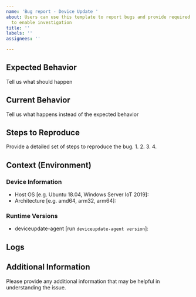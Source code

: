 ```yaml
---
name: 'Bug report - Device Update '
about: Users can use this template to report bugs and provide required information
  to enable investigation
title: ''
labels: ''
assignees: ''

---
```


<!--
Hi there! Thank you for discovering and submitting an issue!

A potentially helpful troubleshooting guide may be found at our [Common issues and resolutions](https://learn.microsoft.com/en-us/azure/iot-hub-device-update/troubleshoot-device-update) page.
Note: please use your Azure subscription if you need to share any information from your Azure subscription such as connection strings, service names (IoTHub, Provisioning), etc.

Need Support?
* Have a feature request? Please post it on [Ideas](https://github.com/Azure/iot-hub-device-update/discussions/categories/ideas) to help us prioritize.
* Have a technical question? Ask on [Q & A](https://github.com/Azure/iot-hub-device-update/discussions/categories/q-a) 
* Need support? Azure customers with support plans have access to priority technical support directly from the Azure Portal. Support plan details are at: https://azure.microsoft.com/en-us/support/plans/

Provide a general summary of the issue in the Title above
-->
## Expected Behavior
Tell us what should happen

## Current Behavior
Tell us what happens instead of the expected behavior

## Steps to Reproduce
Provide a detailed set of steps to reproduce the bug.
1.
2.
3.
4.

## Context (Environment)


### Device Information
* Host OS [e.g. Ubuntu 18.04, Windows Server IoT 2019]: 
* Architecture [e.g. amd64, arm32, arm64]: 

### Runtime Versions
* deviceupdate-agent [run `deviceupdate-agent version`]: 

## Logs
<!--
Please share as many logs as possible. This will help debugging
Follow [Create a log collection operation](https://learn.microsoft.com/en-us/azure/iot-hub-device-update/device-update-log-collection?tabs=portal) to help extract useful information.
Don't forget to remove any connection string information!
-->


## Additional Information
Please provide any additional information that may be helpful in understanding the issue.

